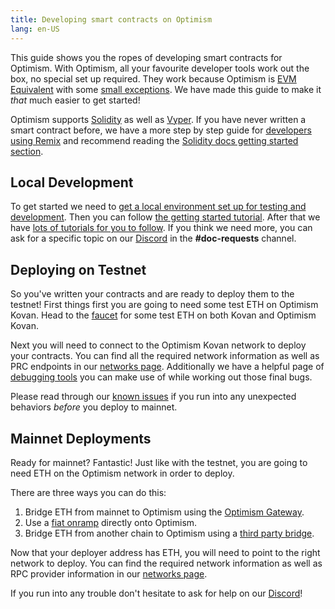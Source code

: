 ```yaml
---
title: Developing smart contracts on Optimism
lang: en-US
---
```


This guide shows you the ropes of developing smart contracts for Optimism. With Optimism, all your favourite developer tools work out the box, no special set up required. They work because Optimism is [EVM Equivalent](https://medium.com/ethereum-optimism/introducing-evm-equivalence-5c2021deb306) with some [small exceptions](../developers/build/differences.md). We have made this guide to make it _that_ much easier to get started!

Optimism supports [Solidity](https://docs.soliditylang.org/en/develop/) as well as [Vyper](https://vyper.readthedocs.io/en/stable/). If you have never written a smart contract before, we have a more step by step guide for [developers using Remix](../developers/build/basic-contract.md#writing-a-quick-contract) and recommend reading the [Solidity docs getting started section](https://docs.soliditylang.org/en/develop/#getting-started).

## Local Development

To get started we need to [get a local environment set up for testing and development](../developers/build/dev-node.md).
Then you can follow [the getting started tutorial](https://github.com/ethereum-optimism/optimism-tutorial/tree/main/getting-started).
After that we have [lots of tutorials for you to follow](https://github.com/ethereum-optimism/optimism-tutorial).
If you think we need more, you can ask for a specific topic on our [Discord](https://discord-gateway.optimism.io/) in the **#doc-requests** channel.

## Deploying on Testnet

So you've written your contracts and are ready to deploy them to the testnet! First things first you are going to need some test ETH on Optimism Kovan. Head to the [faucet](https://faucet.paradigm.xyz/) for some test ETH on both Kovan and Optimism Kovan.

Next you will need to connect to the Optimism Kovan network to deploy your contracts. You can find all the required network information as well as PRC endpoints in our [networks page](../useful-tools/networks.md#optimism-kovan-testnet). Additionally we have a helpful page of [debugging tools](../useful-tools/debugging.md) you can make use of while working out those final bugs.

Please read through our [known issues](../developers/known-issues.md) if you run into any unexpected behaviors _before_ you deploy to mainnet.

## Mainnet Deployments

Ready for mainnet? Fantastic! Just like with the testnet, you are going to need ETH on the Optimism network in order to deploy.

There are three ways you can do this:
1. Bridge ETH from mainnet to Optimism using the [Optimism Gateway](https://gateway.optimism.io/).
2. Use a [fiat onramp](https://help.optimism.io/hc/en-us/articles/4413642522139-Is-Optimism-supported-by-fiat-onramps-or-do-I-need-to-buy-assets-and-then-bridge-them-) directly onto Optimism.
3. Bridge ETH from another chain to Optimism using a [third party bridge](https://www.optimism.io/apps/bridges).

Now that your deployer address has ETH, you will need to point to the right network to deploy. You can find the required network information as well as RPC provider information in our [networks page](../useful-tools/networks.md#optimism-mainnet).

If you run into any trouble don't hesitate to ask for help on our [Discord](https://discord.optimism.io/)!

